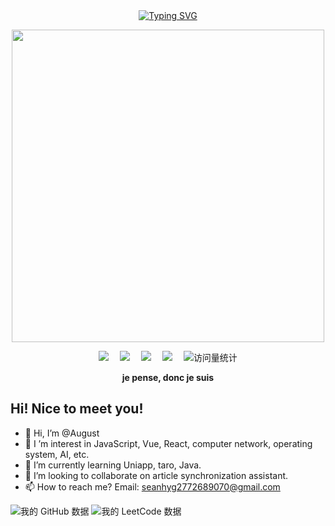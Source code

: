 <div align="center">
  
  <!-- dynamic typing effect 动态打字效果 -->
  <div align="center">
    <a href="https://git.io/typing-svg"><img src="https://readme-typing-svg.demolab.com?font=Fira+Code&pause=1000&color=367DF7&center=true&vCenter=true&width=435&lines=This+is+Augut.;Welcome+to+my+GitHub." alt="Typing SVG" /></a>
  </div>

  <!-- knock code pictures 敲代码的图片 -->
  <img src="https://user-images.githubusercontent.com/74038190/212747903-e9bdf048-2dc8-41f9-b973-0e72ff07bfba.gif" width="500"><br>

  <!-- profile logo 个人资料徽标 -->
  <div align="center">
    <a href="https://juejin.cn/user/1363858570628734"><img src="https://img.shields.io/badge/Website-博客-blue" /></a>&emsp;
    <a href="https://space.bilibili.com/691350198/"><img src="https://img.shields.io/badge/Bilibili-B站-ff69b4" /></a>&emsp;
    <a href="https://blog.csdn.net/qq_56602366/"><img src="https://img.shields.io/badge/CSDN-论坛-c32136" /></a>&emsp;
    <a href="https://www.zhihu.com/people/luo-sheng-57-84-71"><img src="https://img.shields.io/badge/Zhihu-知乎-blue" /></a>&emsp;
    <!-- visitor statistics logo 访问量统计徽标 -->
    <img src="https://komarev.com/ghpvc/?username=Lorin-github&label=Views&color=0e75b6&style=flat" alt="访问量统计" />
  </div>
<p><b>je pense, donc je suis</b></p>
</div>

## Hi! Nice to meet you!

<!-- 个人简介 -->
- 👋 Hi, I’m @August
- 👀 I ’m interest in JavaScript, Vue, React, computer network, operating system, AI, etc.
- 🌱 I’m currently learning Uniapp, taro, Java.
- 💞️ I’m looking to collaborate on article synchronization assistant.
- 📫 How to reach me? Email: seanhyg2772689070@gmail.com<br>


![我的 GitHub 数据](https://stats.justsong.cn/api/github?username=sean2772689070&theme=dark)
![我的 LeetCode 数据](https://stats.justsong.cn/api/leetcode/?username=cranky-i3lackhxh&theme=dark&cn_username=August)
